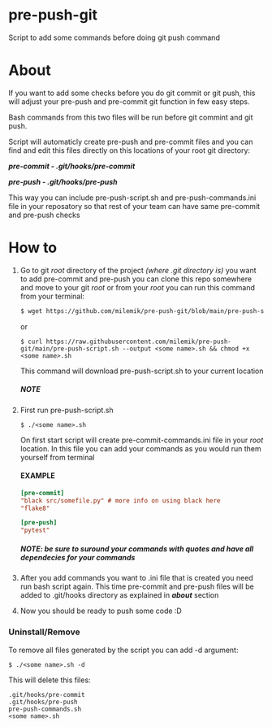# pre-push-git
Script to add some commands before doing git push command

# About

If you want to add some checks before you do git commit or git push, this will adjust your pre-push and pre-commit git function in few easy steps.

Bash commands from this two files will be run before git commint and git push.

Script will automaticly create pre-push and pre-commit files and you can find and edit this files directly on this locations of your root git directory:

***pre-commit  -   .git/hooks/pre-commit***

***pre-push    -   .git/hooks/pre-push***

This way you can include pre-push-script.sh and pre-push-commands.ini file in your reposatory so that rest of your team can have same pre-commit and pre-push checks
# How to

1. Go to git *root* directory of the project *(where .git directory is)* you want to add pre-commit and pre-push you can clone this repo somewhere and move to your git *root* or from your *root* you can run this command from your terminal:
    ```bash
    $ wget https://github.com/milemik/pre-push-git/blob/main/pre-push-script.sh && chmod +x pre-push-script.sh
    ```
    or
    ```shell
    $ curl https://raw.githubusercontent.com/milemik/pre-push-git/main/pre-push-script.sh --output <some name>.sh && chmod +x <some name>.sh
    ```
    This command will download pre-push-script.sh to your current location
    ##### NOTE

2. First run pre-push-script.sh
    ```shell
    $ ./<some name>.sh
    ```

    On first start script will create pre-commit-commands.ini file in your *root* location. In this file you can add your commands as you would run them yourself from terminal
    
    #### EXAMPLE
    ```ini
    [pre-commit]
    "black src/somefile.py" # more info on using black here
    "flake8"

    [pre-push]
    "pytest"
    ```
    ##### NOTE: be sure to suround your commands with quotes and have all dependecies for your commands
3. After you add commands you want to .ini file that is created you need run bash script again. This time pre-commit and pre-push files will be added to .git/hooks directory as explained in ***about*** section
4. Now you should be ready to push some code :D

### Uninstall/Remove

To remove all files generated by the script you can add -d argument:
```shell
$ ./<some name>.sh -d
```
This will delete this files:
```shell
.git/hooks/pre-commit
.git/hooks/pre-push
pre-push-commands.sh
<some name>.sh
```